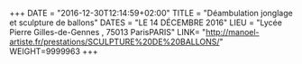 +++
DATE = "2016-12-30T12:14:59+02:00"
TITLE = "Déambulation jonglage et sculpture de ballons"
DATES = "LE 14 DÉCEMBRE 2016"
LIEU = "Lycée Pierre Gilles-de-Gennes , 75013 ParisPARIS"
LINK= "http://manoel-artiste.fr/prestations/SCULPTURE%20DE%20BALLONS/"
WEIGHT=9999963
+++

